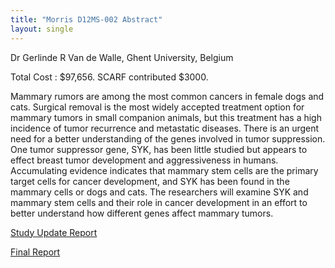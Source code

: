 ```yaml
---
title: "Morris D12MS-002 Abstract"
layout: single
---
```


Dr Gerlinde R Van de Walle, Ghent University, Belgium

Total Cost : \$97,656.  SCARF contributed \$3000.

Mammary rumors are among the most common cancers in female dogs and
cats. Surgical removal is the most widely accepted treatment option for
mammary tumors in small companion animals, but this treatment has a high
incidence of tumor recurrence and metastatic diseases. There is an
urgent need for a better understanding of the genes involved in tumor
suppression. One tumor suppressor gene, SYK, has been little studied but
appears to effect breast tumor development and aggressiveness in humans.
Accumulating evidence indicates that mammary stem cells are the primary
target cells for cancer development, and SYK has been found in the
mammary cells or dogs and cats. The researchers will examine SYK and
mammary stem cells and their role in cancer development in an effort to
better understand how different genes affect mammary tumors.

[Study Update Report](</files/D12MS-002 update.pdf>)

[Final Report](</files/D12MS-002 Final Report.pdf>)
